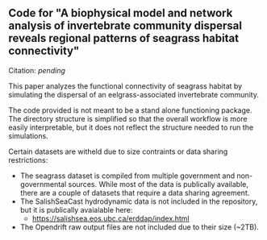 ## Code for "A biophysical model and network analysis of invertebrate community dispersal reveals regional patterns of seagrass habitat connectivity"

Citation: *pending*

This paper analyzes the functional connectivity of seagrass habitat by simulating the dispersal of an eelgrass-associated invertebrate community.

The code provided is not meant to be a stand alone functioning package. The directory structure is simplified so that the overall workflow is more easily interpretable, but it does not reflect the structure needed to run the simulations. 

Certain datasets are witheld due to size contraints or data sharing restrictions:

  - The seagrass dataset is compiled from multiple government and non-governmental sources. While most of the data is publically available, there are a couple of datasets that require a data sharing agreement.
  - The SalishSeaCast hydrodynamic data is not included in the repository, but it is publically avaialable here:
    - https://salishsea.eos.ubc.ca/erddap/index.html
  - The Opendrift raw output files are not included due to their size (~2TB).